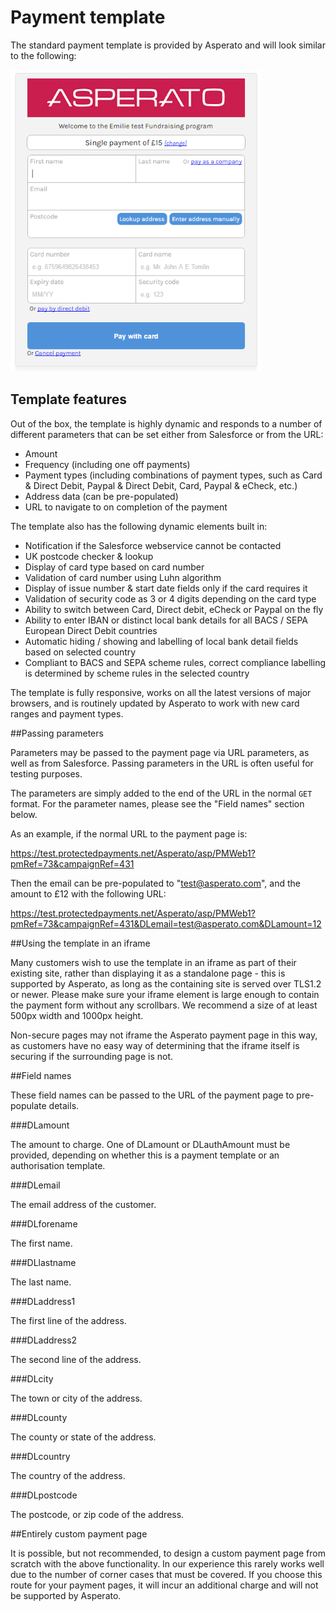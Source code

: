 # Payment template

The standard payment template is provided by Asperato and will look similar to the following:

![Asperato standard payment template](unmodified_template.png "Asperato standard template")

## Template features

Out of the box, the template is highly dynamic and responds to a number of different parameters that can be set either from Salesforce or from the URL:

 - Amount
 - Frequency (including one off payments)
 - Payment types (including combinations of payment types, such as Card & Direct Debit, Paypal & Direct Debit, Card, Paypal & eCheck, etc.)
 - Address data (can be pre-populated)
 - URL to navigate to on completion of the payment
 
The template also has the following dynamic elements built in:
 
  - Notification if the Salesforce webservice cannot be contacted
  - UK postcode checker & lookup
  - Display of card type based on card number
  - Validation of card number using Luhn algorithm
  - Display of issue number & start date fields only if the card requires it
  - Validation of security code as 3 or 4 digits depending on the card type
  - Ability to switch between Card, Direct debit, eCheck or Paypal on the fly
  - Ability to enter IBAN or distinct local bank details for all BACS / SEPA European Direct Debit countries
  - Automatic hiding / showing and labelling of local bank detail fields based on selected country
  - Compliant to BACS and SEPA scheme rules, correct compliance labelling is determined by scheme rules in the selected country
  
The template is fully responsive, works on all the latest versions of major browsers, and is routinely updated by Asperato to work with new card ranges and payment types.

##Passing parameters

Parameters may be passed to the payment page via URL parameters, as well as from Salesforce. Passing parameters in the URL is often useful for testing purposes.

The parameters are simply added to the end of the URL in the normal `GET` format. For the parameter names, please see the "Field names" section below.

As an example, if the normal URL to the payment page is:

https://test.protectedpayments.net/Asperato/asp/PMWeb1?pmRef=73&campaignRef=431

Then the email can be pre-populated to "test@asperato.com", and the amount to £12 with the following URL:

https://test.protectedpayments.net/Asperato/asp/PMWeb1?pmRef=73&campaignRef=431&DLemail=test@asperato.com&DLamount=12

##Using the template in an iframe

Many customers wish to use the template in an iframe as part of their existing site, rather than displaying it as a standalone page - this is supported by Asperato, as long as the containing site is served over TLS1.2 or newer. Please make sure your iframe element is large enough to contain the payment form without any scrollbars. We recommend a size of at least 500px width and 1000px height.

Non-secure pages may not iframe the Asperato payment page in this way, as customers have no easy way of determining that the iframe itself is securing if the surrounding page is not.

##Field names

These field names can be passed to the URL of the payment page to pre-populate details.

###DLamount

The amount to charge. One of DLamount or DLauthAmount must be provided, depending on whether this is a payment template or an authorisation template.

###DLemail

The email address of the customer.

###DLforename

The first name.

###DLlastname

The last name.

###DLaddress1

The first line of the address.

###DLaddress2

The second line of the address.

###DLcity

The town or city of the address.

###DLcounty

The county or state of the address.

###DLcountry

The country of the address.

###DLpostcode

The postcode, or zip code of the address.

##Entirely custom payment page

It is possible, but not recommended, to design a custom payment page from scratch with the above functionality. In our experience this rarely works well due to the number of corner cases that must be covered. If you choose this route for your payment pages, it will incur an additional charge and will not be supported by Asperato.
